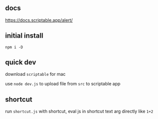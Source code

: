## docs

https://docs.scriptable.app/alert/

## initial install

`npm i -D`

## quick dev

download `scriptable` for mac

use `node dev.js` to upload file from `src` to scriptable app

## shortcut

run `shortcut.js` with shortcut, eval js in shortcut text arg directly like `1+2`
